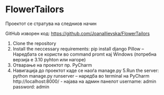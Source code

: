 # FlowerTailors
Проектот се стратува на следниов начин

GitHub изворен код:  https://github.com/JoanaIlievska/FlowerTailors
1. Clone the repository
2. Install the neccessary requirements:
pip install django Pillow – Наредбата се користи во command promt кај Windows (потребна верзија е 3.10 pyhton или нагоре) 
3. Отварање на проектот  пр.  PyCharm
4. Навигација до проектот каде се наоѓа manage.py 
5.Run the server:
python manage.py runserver – наредба во terminal на PyCharm
 http://localhost:8000/ - најава на админ панелот username: admin  password: admin 


